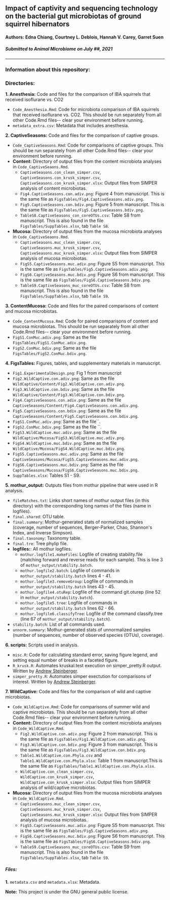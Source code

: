 ## Impact of captivity and sequencing technology on the bacterial gut microbiotas of ground squirrel hibernators
  
#### **Authors:** Edna Chiang, Courtney L. Deblois, Hannah V. Carey, Garret Suen
  
##### Submitted to *Animal Microbiome* on July ##, 2021

  
**********

### Information about this repository:  
  
### **Directories:**
  
**1. Anesthesia:** Code and files for the comparison of IBA squirrels that received isoflurane vs. CO2

* `Code_Anesthesia.Rmd`: Code for microbiota comparison of IBA squirrels that received isoflurane vs. CO2. This should be run separately from all other Code.Rmd files-- clear your environment before running.
* `metadata_extra.csv`: Metadata that includes anesthesia.




**2. CaptiveSeasons:** Code and files for the comparison of captive groups.  
  
* `Code_CaptiveSeasons.Rmd`: Code for comparisons of captive groups. This should be run separately from all other Code.Rmd files-- clear your environment before running.
* **Content:** Directory of output files from the content microbiota analyses in `Code_CaptiveSeaons.Rmd`.
    + `CaptiveSeasons.con_clean_simper.csv`, `CaptiveSeasons.con_krusk_simper.csv`, `CaptiveSeasons.con_krusk_simper.xlsx`: Output files from SIMPER analysis of content microbiotas.
    + `Fig4.CaptiveSeasons.con.adiv.png`: Figure 4 from manuscript. This is the same file as `FigsTables/Fig4.CaptiveSeasons.adiv.png`.
    + `Fig5.CaptiveSeasons.con.bdiv.png`: Figure 5 from manuscript. This is the same file as `FigsTables/Fig5.CaptiveSeasons.bdiv.png`.
    + `TableS8.CaptiveSeasons_con_coreOTUs.csv`: Table S8 from manuscript. This is also found in the file  `FigsTables/SuppTables.xlsx`, tab `Table S8`.
* **Mucosa:** Directory of output files from the mucosa microbiota analyses in `Code_CaptiveSeaons.Rmd`.
    + `CaptiveSeasons.muc_clean_simper.csv`, `CaptiveSeasons.muc_krusk_simper.csv`, `CaptiveSeasons.muc_krusk_simper.xlsx`: Output files from SIMPER analysis of mucosa microbiotas.
    + `FigS5.CaptiveSeasons.muc.adiv.png`: Figure S5 from manuscript. This is the same file as `FigsTables/Fig5.CaptiveSeasons.adiv.png`.
    + `FigS6.CaptiveSeasons.muc.bdiv.png`: Figure S6 from manuscript. This is the same file as `FigsTables/FigS6.CaptiveSeasons.bdiv.png`.
    + `TableS9.CaptiveSeasons_muc_coreOTUs.csv`: Table S8 from manuscript. This is also found in the file  `FigsTables/SuppTables.xlsx`, tab `Table S9`.
    
    
    
**3. ContentMucosa:** Code and files for the paired comparisons of content and mucosa microbiotas.  

* `Code_ContentMucosa.Rmd`: Code for paired comparisons of content and mucosa microbiotas. This should be run separately from all other Code.Rmd files-- clear your environment before running.
* `FigS1.ConMuc.adiv.png`: Same as the file `FigsTables/FigS1.ConMuc.adiv.png`.
* `FigS2.ConMuc.bdiv.png`: Same as the file `FigsTables/FigS2.ConMuc.bdiv.png`.



**4. FigsTables:** Figures, tables, and supplementary materials in manuscript.  
  
* `Fig1.ExperimentalDesign.png`: Fig 1 from manuscript
* `Fig2.WildCaptive.con.adiv.png`: Same as the file `WildCaptive/Content/Fig2.WildCaptive.con.adiv.png`.
* `Fig3.WildCaptive.con.bdiv.png`: Same as the file `WildCaptive/Content/Fig3.WildCaptive.con.bdiv.png`.
* `Fig4.CaptiveSeasons.con.adiv.png`: Same as the file `CaptiveSeasons/Content/Fig4.CaptiveSeasons.con.adiv.png`.
* `Fig5.CaptiveSeasons.con.bdiv.png`: Same as the file `CaptiveSeasons/Content/Fig5.CaptiveSeasons.con.bdiv.png`.
* `FigS1.ConMuc.adiv.png`: Same as the file``.
* `FigS2.ConMuc.bdiv.png`: Same as the file ``.
* `FigS3.WildCaptive.muc.adiv.png`: Same as the file `WildCaptive/Mucosa/FigS3.WildCaptive.muc.adiv.png`.
* `FigS4.WildCaptive.muc.bdiv.png`: Same as the file `WildCaptive/Mucosa/FigS4.WildCaptive.muc.bdiv.png`.
* `FigS5.CaptiveSeasons.muc.adiv.png`: Same as the file `CaptiveSeasons/Mucosa/FigS5.CaptiveSeasons.muc.adiv.png`.
* `FigS6.CaptiveSeasons.muc.bdiv.png`: Same as the file `CaptiveSeasons/Mucosa/FigS6.CaptiveSeasons.muc.bdiv.png`.
* `SuppTables.xlsx`: Tables S1 - S9.



**5. mothur_output:** Outputs files from mothur pipeline that were used in R analysis.  
  
* `fileMatches.txt`: Links short names of mothur output files (in this directory) with the corresponding long names of the files (name in logfiles).
* `final.shared`: OTU table.
* `final.summary`: Mothur-generated stats of normalized samples (coverage, number of sequences, Berger-Parker, Chao, Shannon's Index, and Inverse Simpson).
* `final.taxonomy`: Taxonomy table.
* `final.tre`: Tree phylip file.
* **logfiles:**: All mothur logfiles.
    + `mothur.logfile1.makeFiles`: Logfile of creating stability.file (matching forward and reverse reads for each sample). This is line 3 of `mothur_output/stability.batch`.
    + `mothur.logfile2.batch`: Logfile of commands in `mothur_output/stability.batch` lines 4 - 41.
    + `mothur.logfile3.removeGroup`: Logfile of commands in `mothur_output/stability.batch` lines 43 - 45.
    + `mothur.logfile4.otuRep`: Logfile of the command git.oturep (line 52 in `mothur_output/stability.batch`).
    + `mothur.logfile5.tree`: Logfile of commands in `mothur_output/stability.batch` lines 62 - 66.
    + `mothur.logfile6.classifyTree`: Logfile of the command classify.tree (line 67 of `mothur_output/stability.batch`).
* `stability.batch`: List of all commands used.
* `unnorm.summary`: Mothur-generated stats of unnormalized samples (number of sequences, number of observed species (OTUs), coverage).



**6. scripts:** Scripts used in analysis.  
  
* `misc.R`: Code for calculating standard error, saving figure legend, and setting equal number of breaks in a faceted figure.
* `R_krusk.R`: Automates kruskal.test execution on simper_pretty.R output. Written by [Andrew Steinberger](https://github.com/asteinberger9/seq_scripts).
* `simper_pretty.R`: Automates simper exectution for comparisons of interest. Written by [Andrew Steinberger](https://github.com/asteinberger9/seq_scripts).



**7. WildCaptive:** Code and files for the comparison of wild and captive microbiotas.  
  
* `Code_WildCaptive.Rmd`: Code for comparisons of summer wild and captive microbiotas. This should be run separately from all other Code.Rmd files-- clear your environment before running.
* **Content:** Directory of output files from the content microbiota analyses in `Code_WildCaptive.Rmd`.
    + `Fig2.WildCaptive.con.adiv.png`: Figure 2 from manuscript. This is the same file as `FigsTables/Fig1.WildCaptive.con.adiv.png`.
    + `Fig3.WildCaptive.con.bdiv.png`: Figure 3 from manuscript. This is the same file as `FigsTables/Fig3.WildCaptive.con.bdiv.png`.
    + `Table1.WildCaptive.con.Phyla.csv` and `Table1.WildCaptive.con.Phyla.xlsx`: Table 1 from manuscript.This is the same file as `FigsTables/Table1.WildCaptive.con.Phyla.xlsx`.
    + `WildCaptive.con_clean_simper.csv`, `WildCaptive.con_krusk_simper.csv`, `WildCaptive.con_krusk_simper.xlsx`: Output files from SIMPER analysis of wild/captive microbiotas.
* **Mucosa:** Directory of output files from the mucosa microbiota analyses in `Code_WildCaptive.Rmd`.
    + `CaptiveSeasons.muc_clean_simper.csv`, `CaptiveSeasons.muc_krusk_simper.csv`, `CaptiveSeasons.muc_krusk_simper.xlsx`: Output files from SIMPER analysis of mucosa microbiotas.
    + `FigS5.CaptiveSeasons.muc.adiv.png`: Figure S5 from manuscript. This is the same file as `FigsTables/Fig5.CaptiveSeasons.adiv.png`.
    + `FigS6.CaptiveSeasons.muc.bdiv.png`: Figure S6 from manuscript. This is the same file as `FigsTables/FigS6.CaptiveSeasons.bdiv.png`.
    + `TableS9.CaptiveSeasons_muc_coreOTUs.csv`: Table S9 from manuscript. This is also found in the file  `FigsTables/SuppTables.xlsx`, tab `Table S9`.


##### **Files:**
**1.** `metadata.csv` and `metadata.xlsx`: Metadata.
  
**Note:**  This project is under the GNU general public license.
